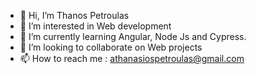 - 👋 Hi, I’m Thanos Petroulas 
- 👀 I’m interested in Web development 
- 🌱 I’m currently learning Angular, Node Js and Cypress.
- 💞️ I’m looking to collaborate on Web projects 
- 📫 How to reach me  : athanasiospetroulas@gmail.com 

<!---
Thanos67/Thanos67 is a ✨ special ✨ repository because its `README.md` (this file) appears on your GitHub profile.
You can click the Preview link to take a look at your changes.
--->
